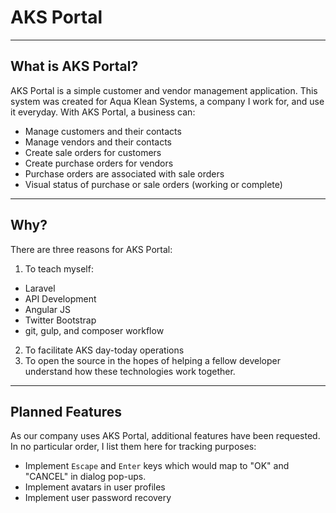 # AKS Portal

----
## What is AKS Portal?

AKS Portal is a simple customer and vendor management application. This system was created for Aqua Klean Systems, a company I work for, and use it everyday. With AKS Portal, a business can:

- Manage customers and their contacts
- Manage vendors and their contacts
- Create sale orders for customers
- Create purchase orders for vendors
- Purchase orders are associated with sale orders
- Visual status of purchase or sale orders (working or complete)

----
## Why?

There are three reasons for AKS Portal:

1. To teach myself:
 - Laravel 
 - API Development
 - Angular JS
 - Twitter Bootstrap
 - git, gulp, and composer workflow

2. To facilitate AKS day-today operations 
3. To open the source in the hopes of helping a fellow developer understand how these technologies work together.

----
## Planned Features

As our company uses AKS Portal, additional features have been requested. In no particular order, I list them here for tracking purposes:

- Implement `Escape` and `Enter` keys which would map to "OK" and "CANCEL" in dialog pop-ups.
- Implement avatars in user profiles
- Implement user password recovery




